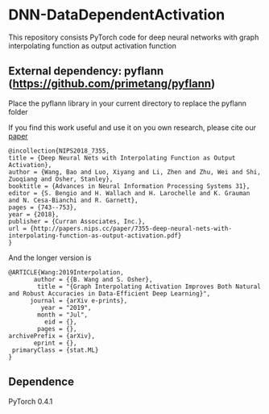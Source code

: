 # DNN-DataDependentActivation
This repository consists PyTorch code for deep neural networks with graph interpolating function as output activation function

## External dependency: pyflann (https://github.com/primetang/pyflann)
Place the pyflann library in your current directory to replace the pyflann folder

If you find this work useful and use it on you own research, please cite our [paper](https://papers.nips.cc/paper/7355-deep-neural-nets-with-interpolating-function-as-output-activation.pdf)

```
@incollection{NIPS2018_7355,
title = {Deep Neural Nets with Interpolating Function as Output Activation},
author = {Wang, Bao and Luo, Xiyang and Li, Zhen and Zhu, Wei and Shi, Zuoqiang and Osher, Stanley},
booktitle = {Advances in Neural Information Processing Systems 31},
editor = {S. Bengio and H. Wallach and H. Larochelle and K. Grauman and N. Cesa-Bianchi and R. Garnett},
pages = {743--753},
year = {2018},
publisher = {Curran Associates, Inc.},
url = {http://papers.nips.cc/paper/7355-deep-neural-nets-with-interpolating-function-as-output-activation.pdf}
}
```

And the longer version is

```
@ARTICLE{Wang:2019Interpolation,
       author = {{B. Wang and S. Osher},
        title = "{Graph Interpolating Activation Improves Both Natural and Robust Accuracies in Data-Efficient Deep Learning}",
      journal = {arXiv e-prints},
         year = "2019",
        month = "Jul",
          eid = {},
        pages = {},
archivePrefix = {arXiv},
       eprint = {},
 primaryClass = {stat.ML}
}
```

## Dependence
PyTorch 0.4.1
